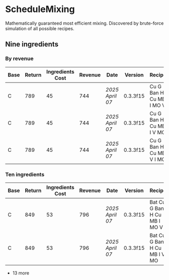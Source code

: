 # ScheduleMixing

Mathematically guaranteed most efficient mixing. Discovered by brute-force simulation of all possible recipes.

## Nine ingredients

### By revenue

| Base | Return | Ingredients Cost | Revenue | Date            | Version  | Recipe                  |
| ---- | ------ | ---------------- | ------- | --------------- | -------- | ----------------------- |
| C    | 789    | 45               | 744     | _2025 April 07_ | 0.3.3f15 | Cu G Ban H Cu MB I MO V |
| C    | 789    | 45               | 744     | _2025 April 07_ | 0.3.3f15 | Cu G Ban H Cu MB I V MO |
| C    | 789    | 45               | 744     | _2025 April 07_ | 0.3.3f15 | Cu G Ban H Cu MB V I MO |

### Ten ingredients

| Base | Return | Ingredients Cost | Revenue | Date            | Version  | Recipe                      |
| ---- | ------ | ---------------- | ------- | --------------- | -------- | --------------------------- |
| C    | 849    | 53               | 796     | _2025 April 07_ | 0.3.3f15 | Bat Cu G Ban H Cu MB I MO V |
| C    | 849    | 53               | 796     | _2025 April 07_ | 0.3.3f15 | Bat Cu G Ban H Cu MB I V MO |
+ 13 more





